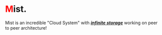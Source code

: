 # <span style="color:red;">M</span>ist.
Mist is an incredible "Cloud System" with <u><b><i>infinite storage</i></b></u> working on peer to peer architecture!<br>